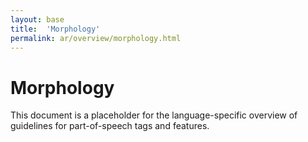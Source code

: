 ```yaml
---
layout: base
title:  'Morphology'
permalink: ar/overview/morphology.html
---
```


# Morphology

This document is a placeholder for the language-specific overview of
guidelines for part-of-speech tags and features.

